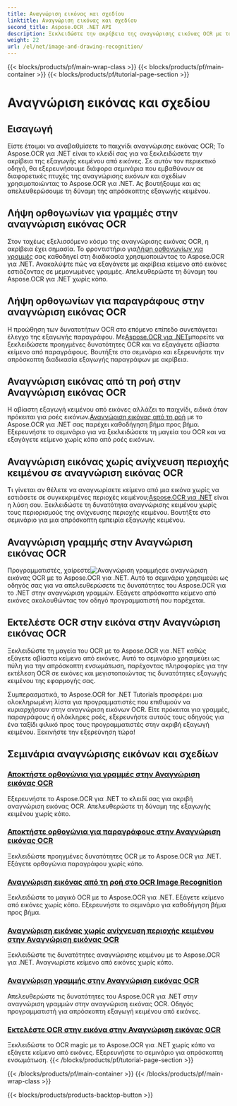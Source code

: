 ```yaml
---
title: Αναγνώριση εικόνας και σχεδίου
linktitle: Αναγνώριση εικόνας και σχεδίου
second_title: Aspose.OCR .NET API
description: Ξεκλειδώστε την ακρίβεια της αναγνώρισης εικόνας OCR με το Aspose.OCR για .NET. Εξάγετε εύκολα κείμενο από εικόνες, είτε πρόκειται για γραμμές, παραγράφους ή ολόκληρες ροές.
weight: 22
url: /el/net/image-and-drawing-recognition/
---
```


{{< blocks/products/pf/main-wrap-class >}}
{{< blocks/products/pf/main-container >}}
{{< blocks/products/pf/tutorial-page-section >}}

# Αναγνώριση εικόνας και σχεδίου

## Εισαγωγή

Είστε έτοιμοι να αναβαθμίσετε το παιχνίδι αναγνώρισης εικόνας OCR; Το Aspose.OCR για .NET είναι το κλειδί σας για να ξεκλειδώσετε την ακρίβεια της εξαγωγής κειμένου από εικόνες. Σε αυτόν τον περιεκτικό οδηγό, θα εξερευνήσουμε διάφορα σεμινάρια που εμβαθύνουν σε διαφορετικές πτυχές της αναγνώρισης εικόνων και σχεδίων χρησιμοποιώντας το Aspose.OCR για .NET. Ας βουτήξουμε και ας απελευθερώσουμε τη δύναμη της απρόσκοπτης εξαγωγής κειμένου.

## Λήψη ορθογωνίων για γραμμές στην αναγνώριση εικόνας OCR

 Στον ταχέως εξελισσόμενο κόσμο της αναγνώρισης εικόνας OCR, η ακρίβεια έχει σημασία. Το φροντιστήριο για[Λήψη ορθογωνίων για γραμμές](./get-rectangles-for-lines/) σας καθοδηγεί στη διαδικασία χρησιμοποιώντας το Aspose.OCR για .NET. Ανακαλύψτε πώς να εξαγάγετε με ακρίβεια κείμενο από εικόνες εστιάζοντας σε μεμονωμένες γραμμές. Απελευθερώστε τη δύναμη του Aspose.OCR για .NET χωρίς κόπο.

## Λήψη ορθογωνίων για παραγράφους στην αναγνώριση εικόνας OCR

 Η προώθηση των δυνατοτήτων OCR στο επόμενο επίπεδο συνεπάγεται έλεγχο της εξαγωγής παραγράφου. Με[Aspose.OCR για .NET](./get-rectangles-for-paragraphs/)μπορείτε να ξεκλειδώσετε προηγμένες δυνατότητες OCR και να εξαγάγετε αβίαστα κείμενο από παραγράφους. Βουτήξτε στο σεμινάριο και εξερευνήστε την απρόσκοπτη διαδικασία εξαγωγής παραγράφων με ακρίβεια.

## Αναγνώριση εικόνας από τη ροή στην Αναγνώριση εικόνας OCR

 Η αβίαστη εξαγωγή κειμένου από εικόνες αλλάζει το παιχνίδι, ειδικά όταν πρόκειται για ροές εικόνων.[Αναγνώριση εικόνας από τη ροή](./recognize-image-from-stream/) με το Aspose.OCR για .NET σας παρέχει καθοδήγηση βήμα προς βήμα. Εξερευνήστε το σεμινάριο για να ξεκλειδώσετε τη μαγεία του OCR και να εξαγάγετε κείμενο χωρίς κόπο από ροές εικόνων.

## Αναγνώριση εικόνας χωρίς ανίχνευση περιοχής κειμένου σε αναγνώριση εικόνας OCR

 Τι γίνεται αν θέλετε να αναγνωρίσετε κείμενο από μια εικόνα χωρίς να εστιάσετε σε συγκεκριμένες περιοχές κειμένου;[Aspose.OCR για .NET](./recognize-image-without-text-area-detection/) είναι η λύση σου. Ξεκλειδώστε τη δυνατότητα αναγνώρισης κειμένου χωρίς τους περιορισμούς της ανίχνευσης περιοχής κειμένου. Βουτήξτε στο σεμινάριο για μια απρόσκοπτη εμπειρία εξαγωγής κειμένου.

## Αναγνώριση γραμμής στην Αναγνώριση εικόνας OCR

 Προγραμματιστές, χαίρεστε![Αναγνώριση γραμμής](./recognize-line/)σε αναγνώριση εικόνας OCR με το Aspose.OCR για .NET. Αυτό το σεμινάριο χρησιμεύει ως οδηγός σας για να απελευθερώσετε τις δυνατότητες του Aspose.OCR για το .NET στην αναγνώριση γραμμών. Εξάγετε απρόσκοπτα κείμενο από εικόνες ακολουθώντας τον οδηγό προγραμματιστή που παρέχεται.

## Εκτελέστε OCR στην εικόνα στην Αναγνώριση εικόνας OCR
Ξεκλειδώστε τη μαγεία του OCR με το Aspose.OCR για .NET καθώς εξάγετε αβίαστα κείμενο από εικόνες. Αυτό το σεμινάριο χρησιμεύει ως πύλη για την απρόσκοπτη ενσωμάτωση, παρέχοντας πληροφορίες για την εκτέλεση OCR σε εικόνες και μεγιστοποιώντας τις δυνατότητες εξαγωγής κειμένου της εφαρμογής σας.

Συμπερασματικά, το Aspose.OCR for .NET Tutorials προσφέρει μια ολοκληρωμένη λίστα για προγραμματιστές που επιθυμούν να κυριαρχήσουν στην αναγνώριση εικόνων OCR. Είτε πρόκειται για γραμμές, παραγράφους ή ολόκληρες ροές, εξερευνήστε αυτούς τους οδηγούς για ένα ταξίδι φιλικό προς τους προγραμματιστές στην ακριβή εξαγωγή κειμένου. Ξεκινήστε την εξερεύνηση τώρα!
## Σεμινάρια αναγνώρισης εικόνων και σχεδίων
### [Αποκτήστε ορθογώνια για γραμμές στην Αναγνώριση εικόνας OCR](./get-rectangles-for-lines/)
Εξερευνήστε το Aspose.OCR για .NET το κλειδί σας για ακριβή αναγνώριση εικόνας OCR. Απελευθερώστε τη δύναμη της εξαγωγής κειμένου χωρίς κόπο.
### [Αποκτήστε ορθογώνια για παραγράφους στην Αναγνώριση εικόνας OCR](./get-rectangles-for-paragraphs/)
Ξεκλειδώστε προηγμένες δυνατότητες OCR με το Aspose.OCR για .NET. Εξάγετε ορθογώνια παραγράφου χωρίς κόπο.
### [Αναγνώριση εικόνας από τη ροή στο OCR Image Recognition](./recognize-image-from-stream/)
Ξεκλειδώστε το μαγικό OCR με το Aspose.OCR για .NET. Εξάγετε κείμενο από εικόνες χωρίς κόπο. Εξερευνήστε το σεμινάριο για καθοδήγηση βήμα προς βήμα.
### [Αναγνώριση εικόνας χωρίς ανίχνευση περιοχής κειμένου στην Αναγνώριση εικόνας OCR](./recognize-image-without-text-area-detection/)
Ξεκλειδώστε τις δυνατότητες αναγνώρισης κειμένου με το Aspose.OCR για .NET. Αναγνωρίστε κείμενο από εικόνες χωρίς κόπο.
### [Αναγνώριση γραμμής στην Αναγνώριση εικόνας OCR](./recognize-line/)
Απελευθερώστε τις δυνατότητες του Aspose.OCR για .NET στην αναγνώριση γραμμών στην αναγνώριση εικόνας OCR. Οδηγός προγραμματιστή για απρόσκοπτη εξαγωγή κειμένου από εικόνες.
### [Εκτελέστε OCR στην εικόνα στην Αναγνώριση εικόνας OCR](./perform-ocr-on-image/)
Ξεκλειδώστε το OCR magic με το Aspose.OCR για .NET χωρίς κόπο να εξάγετε κείμενο από εικόνες. Εξερευνήστε το σεμινάριο για απρόσκοπτη ενσωμάτωση.
{{< /blocks/products/pf/tutorial-page-section >}}

{{< /blocks/products/pf/main-container >}}
{{< /blocks/products/pf/main-wrap-class >}}

{{< blocks/products/products-backtop-button >}}
